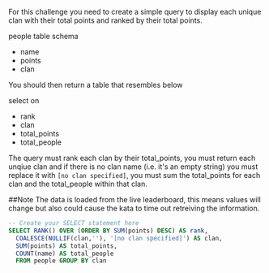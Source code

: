 For this challenge you need to create a simple query to display each unique clan with their total points and ranked by their total points.

people table schema
- name
- points
- clan

You should then return a table that resembles below

select on
- rank
- clan
- total_points
- total_people

The query must rank each clan by their total_points, you must return each unqiue clan and if there is no clan name (i.e. it's an empty string) you must replace it with `[no clan specified]`, you must sum the total_points for each clan and the total_people within that clan.

##Note The data is loaded from the live leaderboard, this means values will change but also could cause the kata to time out retreiving the information.

```sql
-- Create your SELECT statement here
SELECT RANK() OVER (ORDER BY SUM(points) DESC) AS rank,
  COALESCE(NULLIF(clan,''), '[no clan specified]') AS clan,
  SUM(points) AS total_points,
  COUNT(name) AS total_people 
  FROM people GROUP BY clan
```